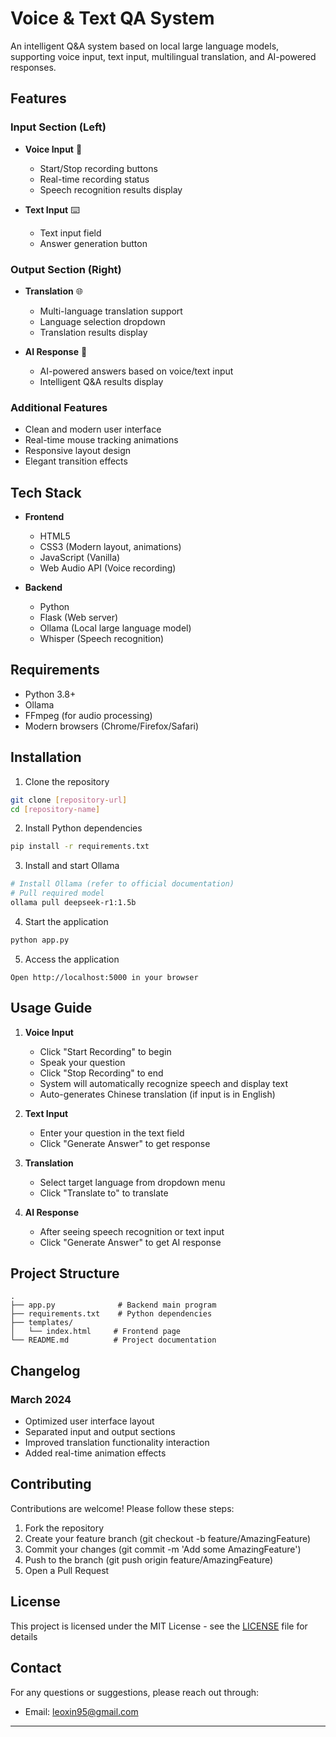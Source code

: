 # Voice & Text QA System

An intelligent Q&A system based on local large language models, supporting voice input, text input, multilingual translation, and AI-powered responses.

## Features

### Input Section (Left)
- **Voice Input** 🎤
  - Start/Stop recording buttons
  - Real-time recording status
  - Speech recognition results display

- **Text Input** ⌨️
  - Text input field
  - Answer generation button

### Output Section (Right)
- **Translation** 🌐
  - Multi-language translation support
  - Language selection dropdown
  - Translation results display

- **AI Response** 💭
  - AI-powered answers based on voice/text input
  - Intelligent Q&A results display

### Additional Features
- Clean and modern user interface
- Real-time mouse tracking animations
- Responsive layout design
- Elegant transition effects

## Tech Stack

- **Frontend**
  - HTML5
  - CSS3 (Modern layout, animations)
  - JavaScript (Vanilla)
  - Web Audio API (Voice recording)

- **Backend**
  - Python
  - Flask (Web server)
  - Ollama (Local large language model)
  - Whisper (Speech recognition)

## Requirements

- Python 3.8+
- Ollama
- FFmpeg (for audio processing)
- Modern browsers (Chrome/Firefox/Safari)

## Installation

1. Clone the repository
```bash
git clone [repository-url]
cd [repository-name]
```

2. Install Python dependencies
```bash
pip install -r requirements.txt
```

3. Install and start Ollama
```bash
# Install Ollama (refer to official documentation)
# Pull required model
ollama pull deepseek-r1:1.5b
```

4. Start the application
```bash
python app.py
```

5. Access the application
```
Open http://localhost:5000 in your browser
```

## Usage Guide

1. **Voice Input**
   - Click "Start Recording" to begin
   - Speak your question
   - Click "Stop Recording" to end
   - System will automatically recognize speech and display text
   - Auto-generates Chinese translation (if input is in English)

2. **Text Input**
   - Enter your question in the text field
   - Click "Generate Answer" to get response

3. **Translation**
   - Select target language from dropdown menu
   - Click "Translate to" to translate

4. **AI Response**
   - After seeing speech recognition or text input
   - Click "Generate Answer" to get AI response

## Project Structure

```
.
├── app.py              # Backend main program
├── requirements.txt    # Python dependencies
├── templates/         
│   └── index.html     # Frontend page
└── README.md          # Project documentation
```

## Changelog

### March 2024
- Optimized user interface layout
- Separated input and output sections
- Improved translation functionality interaction
- Added real-time animation effects

## Contributing

Contributions are welcome! Please follow these steps:

1. Fork the repository
2. Create your feature branch (git checkout -b feature/AmazingFeature)
3. Commit your changes (git commit -m 'Add some AmazingFeature')
4. Push to the branch (git push origin feature/AmazingFeature)
5. Open a Pull Request

## License

This project is licensed under the MIT License - see the [LICENSE](LICENSE) file for details

## Contact

For any questions or suggestions, please reach out through:

- Email: leoxin95@gmail.com

---
